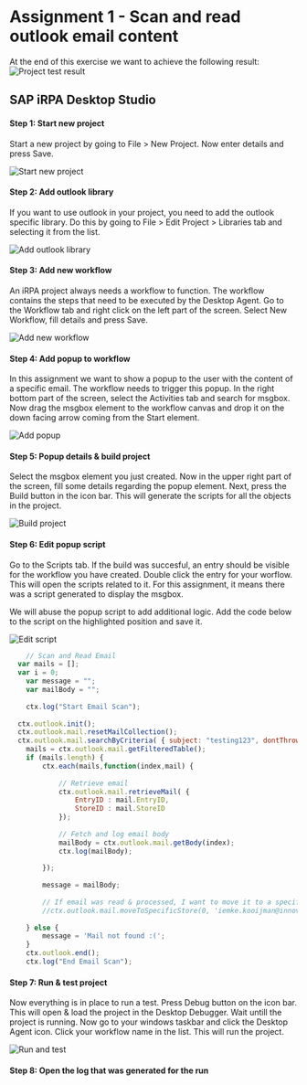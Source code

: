 # Assignment 1 - Scan and read outlook email content


At the end of this exercise we want to achieve the following result:
![Project test result](https://github.com/Innov8ion-developer/SAP_iRPA_Assignments/blob/master/img/1_Test_Result.png)

## SAP iRPA Desktop Studio

#### Step 1: Start new project
Start a new project by going to File > New Project. Now enter details and press Save.

![Start new project](https://github.com/Innov8ion-developer/SAP_iRPA_Assignments/blob/master/img/1_Start_New_Project.png)

#### Step 2: Add outlook library
If you want to use outlook in your project, you need to add the outlook specific library. Do this by going to File > Edit Project > Libraries tab and selecting it from the list.

![Add outlook library](https://github.com/Innov8ion-developer/SAP_iRPA_Assignments/blob/master/img/1_Add_Outlook_Library.png)

#### Step 3: Add new workflow
An iRPA project always needs a workflow to function. The workflow contains the steps that need to be executed by the Desktop Agent. Go to the Workflow tab and right click on the left part of the screen. Select New Workflow, fill details and press Save.

![Add new workflow](https://github.com/Innov8ion-developer/SAP_iRPA_Assignments/blob/master/img/1_New_Workflow.png)

#### Step 4: Add popup to workflow
In this assignment we want to show a popup to the user with the content of a specific email. The workflow needs to trigger this popup. In the right bottom part of the screen, select the Activities tab and search for msgbox. Now drag the msgbox element to the workflow canvas and drop it on the down facing arrow coming from the Start element.

![Add popup](https://github.com/Innov8ion-developer/SAP_iRPA_Assignments/blob/master/img/1_Add_Popup.png)

#### Step 5: Popup details & build project
Select the msgbox element you just created. Now in the upper right part of the screen, fill some details regarding the popup element. Next, press the Build button in the icon bar. This will generate the scripts for all the objects in the project.

![Build project](https://github.com/Innov8ion-developer/SAP_iRPA_Assignments/blob/master/img/1_Popup_Details_and_Build.png)

#### Step 6: Edit popup script
Go to the Scripts tab. If the build was succesful, an entry should be visible for the workflow you have created. Double click the entry for your worflow. This will open the scripts related to it. For this assignment, it means there was a script generated to display the msgbox.

We will abuse the popup script to add additional logic. Add the code below to the script on the highlighted position and save it.

![Edit script](https://github.com/Innov8ion-developer/SAP_iRPA_Assignments/blob/master/img/1_Edit_Script.png)

```javascript
	// Scan and Read Email
  var mails = [];
  var i = 0;
	var message = "";
	var mailBody = "";
	
	ctx.log("Start Email Scan");
	
  ctx.outlook.init();
  ctx.outlook.mail.resetMailCollection();
  ctx.outlook.mail.searchByCriteria( { subject: "testing123", dontThrowExceptionIfNoMailFound: true });
	mails = ctx.outlook.mail.getFilteredTable();
	if (mails.length) {
		ctx.each(mails,function(index,mail) {
			
			// Retrieve email
			ctx.outlook.mail.retrieveMail( {
				EntryID : mail.EntryID, 
				StoreID : mail.StoreID
			});
			
			// Fetch and log email body
			mailBody = ctx.outlook.mail.getBody(index);
			ctx.log(mailBody);
			
		});
		
		message = mailBody;
		
		// If email was read & processed, I want to move it to a specific folder, but thats not working :( 
		//ctx.outlook.mail.moveToSpecificStore(0, 'iemke.kooijman@innov8ion.nl', 'Inbox\\test');
		
	} else {
		message = 'Mail not found :('; 
	}
	ctx.outlook.end();
	ctx.log("End Email Scan");
```

#### Step 7: Run & test project
Now everything is in place to run a test. Press Debug button on the icon bar. This will open & load the project in the Desktop Debugger. Wait untill the project is running. Now go to your windows taskbar and click the Desktop Agent icon. Click your workflow name in the list. This will run the project. 

![Run and test](https://github.com/Innov8ion-developer/SAP_iRPA_Assignments/blob/master/img/1_Run_and_Test_Project.png)

#### Step 8: Open the log that was generated for the run
